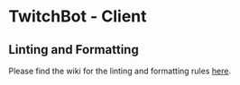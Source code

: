 # TwitchBot - Client

## Linting and Formatting

Please find the wiki for the linting and formatting rules [here](https://github.com/gbowne1/TwitchBot/wiki/Linting-and-Formatting).
